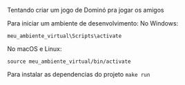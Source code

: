 Tentando criar um jogo de Dominó pra jogar os amigos

Para iniciar um ambiente de desenvolvimento:
No Windows:

`meu_ambiente_virtual\Scripts\activate`

No macOS e Linux:

`source meu_ambiente_virtual/bin/activate`

Para instalar as dependencias do projeto
    `make run`

